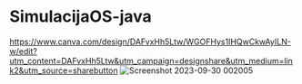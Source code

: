 # SimulacijaOS-java
https://www.canva.com/design/DAFvxHh5Ltw/WGOFHys1IHQwCkwAyILN-w/edit?utm_content=DAFvxHh5Ltw&utm_campaign=designshare&utm_medium=link2&utm_source=sharebutton
![Screenshot 2023-09-30 002005](https://github.com/AnythingFree/SimulacijaOS-java/assets/93827376/21b84ce5-7137-4863-b35b-a66c80ea6648)
